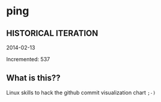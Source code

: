 # ping

## HISTORICAL ITERATION
2014-02-13

Incremented: 537

## What is this?? 
Linux skills to hack the github commit visualization chart `;-)`
